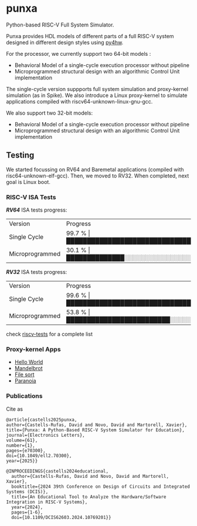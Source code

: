 # punxa
Python-based RISC-V Full System Simulator.

Punxa provides HDL models of different parts of a full RISC-V system designed in different design styles using [py4hw](https://github.com/davidcastells/py4hw).

For the processor, we currently support two 64-bit models :

- Behavioral Model of a single-cycle execution processor without pipeline
- Microprogrammed structural design with an algorithmic Control Unit implementation
 

The single-cycle version suppports full system simulation and proxy-kernel simulation (as in Spike).
We also introduce a Linux proxy-kernel to simulate applications compiled with riscv64-unknown-linux-gnu-gcc.

We also support two 32-bit models:

- Behavioral Model of a single-cycle execution processor without pipeline
- Microprogrammed structural design with an algorithmic Control Unit implementation
  
## Testing

We started focussing on RV64 and Baremetal applications (compiled with risc64-unknown-elf-gcc).
Then, we moved to RV32.
When completed, next goal is Linux boot.

### RISC-V ISA Tests

***RV64*** ISA tests progress: 

<table>
 <tr><td>Version</td><td>Progress</td></tr>
 <tr>
  <td>Single Cycle </td><td>99.7 %   |█████████████████████████████████████████████|</td>
 </tr>
 <tr>
  <td>Microprogrammed </td><td>30.1 %   |██████████████░░░░░░░░░░░░░░░░░░░░░░░░░░░░░░░|</td>  
 </tr>
</table>


***RV32*** ISA tests progress:

<table>
<tr><td>Version</td><td>Progress</td></tr>
<tr>
 <td>Single Cycle </td><td>99.6 %   |█████████████████████████████████████████████|</td>
</tr>
<tr>
 <td>Microprogrammed </td><td>53.8 %   |█████████████████████████░░░░░░░░░░░░░░░░░░░░|</td>
</tr>
</table>

check [riscv-tests](https://github.com/davidcastells/punxa/blob/main/test/riscv-tests/README.md) for a complete list

### Proxy-kernel Apps

- [Hello World](https://github.com/davidcastells/punxa/blob/main/test/proxykernel_software/hello/README.md)
- [Mandelbrot](https://github.com/davidcastells/punxa/blob/main/test/proxykernel_software/mandelbrot/README.md)
- [File sort](https://github.com/davidcastells/punxa/tree/main/test/proxykernel_software/sort/README.md)
- [Paranoia](https://github.com/davidcastells/punxa/tree/main/test/proxykernel_software/paranoia/README.md)

### Publications
Cite as

```
@article{castells2025punxa,
author={Castells-Rufas, David and Novo, David and Martorell, Xavier},
title={Punxa: A Python-Based RISC-V System Simulator for Education},
journal={Electronics Letters},
volume={61},
number={1},
pages={e70300},
doi={10.1049/ell2.70300},
year={2025}}
```

```
@INPROCEEDINGS{castells2024educational,
  author={Castells-Rufas, David and Novo, David and Martorell, Xavier},
  booktitle={2024 39th Conference on Design of Circuits and Integrated Systems (DCIS)}, 
  title={An Educational Tool to Analyze the Hardware/Software Integration in RISC-V Systems}, 
  year={2024},
  pages={1-6},
  doi={10.1109/DCIS62603.2024.10769201}}
```
